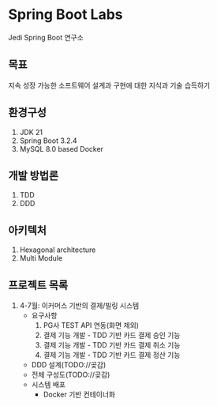 # Spring Boot Labs
Jedi Spring Boot 연구소

## 목표
지속 성장 가능한 소프트웨어 설계과 구현에 대한 지식과 기술 습득하기

## 환경구성
1. JDK 21
2. Spring Boot 3.2.4
3. MySQL 8.0 based Docker

## 개발 방법론
1. TDD
2. DDD

## 아키텍처
1. Hexagonal architecture
2. Multi Module

## 프로젝트 목록
1. 4-7월: 이커머스 기반의 결제/빌링 시스템
   - 요구사항
     1. PG사 TEST API 연동(화면 제외)
     2. 결제 기능 개발 - TDD 기반 카드 결제 승인 기능
     3. 결제 기능 개발 - TDD 기반 카드 결제 취소 기능
     4. 결제 기능 개발 - TDD 기반 카드 결제 정산 기능
   - DDD 설계(TODO://곶감)
   - 전체 구성도(TODO://곶감)
   - 시스템 배포
     - Docker 기반 컨테이너화